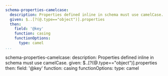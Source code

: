 ```yaml
---
schema-properties-camelcase:
  description: Properties defined inline in schema must use camelCase.
  given: $..[?(@.type=="object")].properties
  then:
    field: '@key'
    function: casing
    functionOptions:
      type: camel
...
```

schema-properties-camelcase:
  description: Properties defined inline in schema must use camelCase.
  given: $..[?(@.type=="object")].properties
  then:
    field: '@key'
    function: casing
    functionOptions:
      type: camel
